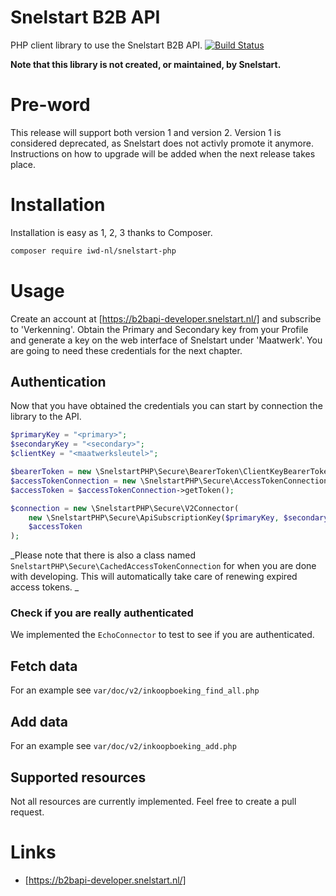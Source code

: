 # Snelstart B2B API

PHP client library to use the Snelstart B2B API.
[![Build Status](https://travis-ci.com/iwd-nl/snelstart-php.svg?branch=master)](https://travis-ci.com/iwd-nl/snelstart-php)

__Note that this library is not created, or maintained, by Snelstart.__

# Pre-word
This release will support both version 1 and version 2. Version 1 is considered deprecated, as Snelstart does not activly promote it anymore. Instructions on how to upgrade will be added when the next release takes place.

# Installation
Installation is easy as 1, 2, 3 thanks to Composer.
```bash
composer require iwd-nl/snelstart-php
```

# Usage
Create an account at [https://b2bapi-developer.snelstart.nl/] and subscribe to 'Verkenning'. Obtain the Primary and Secondary key from your Profile and generate a key on the web interface of Snelstart under 'Maatwerk'. You are going to need these credentials for the next chapter.

## Authentication
Now that you have obtained the credentials you can start by connection the library to the API.
```php
$primaryKey = "<primary>";
$secondaryKey = "<secondary>";
$clientKey = "<maatwerksleutel>";

$bearerToken = new \SnelstartPHP\Secure\BearerToken\ClientKeyBearerToken($clientKey);
$accessTokenConnection = new \SnelstartPHP\Secure\AccessTokenConnection($bearerToken);
$accessToken = $accessTokenConnection->getToken();

$connection = new \SnelstartPHP\Secure\V2Connector(
    new \SnelstartPHP\Secure\ApiSubscriptionKey($primaryKey, $secondaryKey),
    $accessToken
);
```

_Please note that there is also a class named `SnelstartPHP\Secure\CachedAccessTokenConnection` for when you are done with developing. This will automatically take care of renewing expired access tokens. _

### Check if you are really authenticated
We implemented the `EchoConnector` to test to see if you are authenticated.

## Fetch data
For an example see ``var/doc/v2/inkoopboeking_find_all.php``

## Add data
For an example see ``var/doc/v2/inkoopboeking_add.php``

## Supported resources
Not all resources are currently implemented. Feel free to create a pull request.

# Links
- [https://b2bapi-developer.snelstart.nl/]